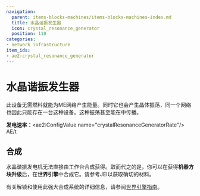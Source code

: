 ```yaml
---
navigation:
  parent: items-blocks-machines/items-blocks-machines-index.md
  title: 水晶谐振发生器
  icon: crystal_resonance_generator
  position: 110
categories:
- network infrastructure
item_ids:
- ae2:crystal_resonance_generator
---
```


# 水晶谐振发生器

<BlockImage id="crystal_resonance_generator" scale="8" />

此设备无需燃料就能为ME网络产生能量。同时它也会产生晶体振荡，同一个网络也因此只能存在一台这种设备。这种振荡甚至能在<ItemLink id="quartz_fiber" />中传播。

**发电速率：**<ae2:ConfigValue name="crystalResonanceGeneratorRate"/> AE/t

## 合成

水晶谐振发电机无法直接由工作台合成获得。取而代之的是，你可以在获得**机器方块升级**后，在**世界引擎**中合成它。请参考JEI以获取确切的材料。

有关解锁和使用此强大合成系统的详细信息，请参阅[世界引擎指南](../world-engine.md)。
